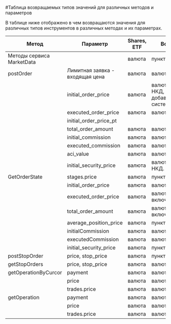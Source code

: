 #Таблица возвращаемых типов значений для различных методов и параметров

В таблице ниже отображено в чем возвращаются значения для различных типов инструментов в различных методах и их параметрах.

| Метод                     | Параметр                        | Shares, ETF | Bonds                                | Futures|
|---------------------------|---------------------------------|-------------|--------------------------------------| ---|
| Методы сервиса MarketData |                                 | валюта      | пункты                               | пункты|
| postOrder                 | Лимитная заявка - входящая цена | валюта      | валюта                               | пункты|
|                           | initial_order_price             | валюта      | валюта + НКД, добавляемый системой   | валюта|
|                           | executed_order_price            | валюта      | валюта                               | валюта|
|                           | initial_order_price_pt          |             |                                      | пункты|
|                           | total_order_amount              | валюта      | валюта                               | валюта|
|                           | initial_commission              | валюта      | валюта                               | валюта|
|                           | executed_commission             | валюта      | валюта                               | валюта|
|                           | aci_value                       | валюта      | валюта                               | валюта|
|                           | initial_security_price          | валюта      | валюта, без НКД.                     | валюта|
| GetOrderState             | stages.price                    | валюта      | пункты                               | валюта|
|                           | initial_order_price             | валюта      | валюта                               | валюта|
|                           | executed_order_price            | валюта      | валюта, включая НКД                  | валюта|
|                           | total_order_amount              | валюта      | валюта, включая НКД                  | валюта|
|                           | average_position_price          | валюта      | пункты                               | валюта|
|                           | initialCommission               | валюта      | валюта                               | валюта|
|                           | executedCommission              | валюта      | валюта                               | валюта|
|                           | initial_security_price          | валюта      | пункты                               | валюта|
| postStopOrder             | price, stop_price               | валюта      | пункты                               | пункты|
| getStopOrders             | price, stop_price               | валюта      | валюта                               | пункты|
| getOperationByCurcor      | payment                         | валюта      | валюта                               | валюта|
|                           | price                           | валюта      | валюта                               | пункты|
|                           | trades.price                    | валюта      | валюта                               | пункты|
| getOperation              | payment                         | валюта      | валюта                               | валюта|
|                           | price                           | валюта      | валюта                               | пункты|
|                           | trades.price                    | валюта      | валюта                               | валюта|
